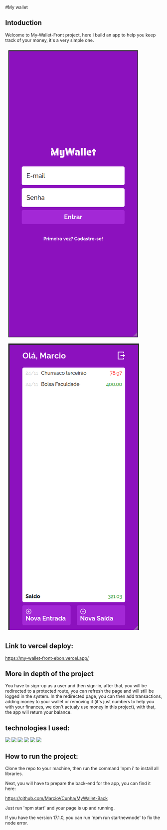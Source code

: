 #My wallet

<h2>Intoduction</h2>

Welcome to My-Wallet-Front project, here I build an app to help you keep track of your money, it's a very simple one.

<div style='
    display:flex;
    width: 100%;
    flex-wrap: wrap;
  '>
  <img src='./src/Assets/LoginPage.png' style='
    margin: 10px;
  '/>
  <img src='./src/Assets/WalletHistory.png' style='
    margin: 10px;
  '/>
</div>


<h2>Link to vercel deploy:</h2>

https://my-wallet-front-ebon.vercel.app/

<h2>More in depth of the project</h2>

You have to sign-up as a user and then sign-in, after that, you will be redirected to a protected route, you can refresh the page and will still be logged in the system.
In the redirected page, you can then add transactions, adding money to your wallet or removing it (it's just numbers to help you with your finances, we don't actualy use money in this project), with that, the app will return your balance.

<h2>technologies I used:</h2>

<img src='https://img.shields.io/badge/HTML5-E34F26?style=for-the-badge&logo=html5&logoColor=white'>
<img src='https://img.shields.io/badge/CSS3-1572B6?style=for-the-badge&logo=css3&logoColor=white'>
<img src='https://img.shields.io/badge/JavaScript-323330?style=for-the-badge&logo=javascript&logoColor=F7DF1E'>
<img src='https://img.shields.io/badge/npm-CB3837?style=for-the-badge&logo=npm&logoColor=white'>
<img src='https://img.shields.io/badge/React-20232A?style=for-the-badge&logo=react&logoColor=61DAFB'>
<img src='https://img.shields.io/badge/Vercel-000000?style=for-the-badge&logo=vercel&logoColor=white'>

<h2>How to run the project:</h2>

Clone the repo to your machine, then run the command 'npm i' to install all libraries.

Next, you will have to prepare the back-end for the app, you can find it here:

https://github.com/MarcioVCunha/MyWallet-Back

Just run 'npm start' and your page is up and running.

If you have the version 17.1.0, you can run 'npm run startnewnode' to fix the node error.
